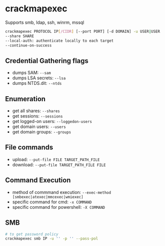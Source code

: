 # crackmapexec

Supports smb, ldap, ssh, winrm, mssql

```bash
crackmapexec PROTOCOL IP[/CIDR] [--port PORT] [-d DOMAIN] -u USER|USER.txt -p PASS|PASS.txt [-H HASH|HASH.txt]
--share SHARE
--local-auth: authenticate locally to each target
--continue-on-success
```

## Credential Gathering flags

* dumps SAM: `--sam`
* dumps LSA secrets: `--lsa`
* dumps NTDS.dit: `--ntds`

## Enumeration

* get all shares: `--shares`
* get sessions: `--sessions`
* get logged-on users: `--loggedon-users`
* get domain users: `--users`
* get domain groups: `--groups`

## File commands

* upload: `--put-file FILE TARGET_PATH_FILE`
* download: `--put-file TARGET_PATH_FILE FILE`

## Command Execution

* method of commmand execution: `--exec-method [smbexec|atexec|mmcexec|wmiexec]`
* specific command for cmd: `-x COMMAND`
* specific command for powershell: `-X COMMAND`

## SMB

```bash
# to get password policy
crackmapexec smb IP -u '' -p '' --pass-pol
```